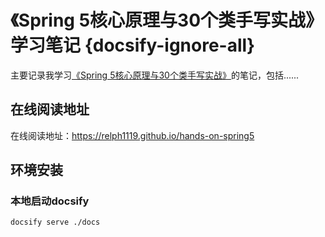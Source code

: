 # 《Spring 5核心原理与30个类手写实战》学习笔记 {docsify-ignore-all}
主要记录我学习[《Spring 5核心原理与30个类手写实战》](https://github.com/gupaoedu-tom/spring5-samples)的笔记，包括......

## 在线阅读地址
在线阅读地址：https://relph1119.github.io/hands-on-spring5

## 环境安装

### 本地启动docsify
```shell
docsify serve ./docs
```
